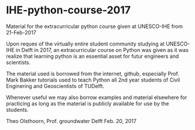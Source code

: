 # IHE-python-course-2017
Material for the extracurricular python course given at UNESCO-IHE from 21-Feb-2017

Upon reques of the virtually entire student community studying at UNESCO-IHE in Delft in 2017, an extracurricular course on Python was given as it was realize that learning python is an essential asset for futur engineers and scientists.

The material used is borrowed from the internet, github, especially Prof. Mark Bakker tutorials used to teach Python all 2nd year students of Civil Enginering and Geoscientists of TUDelft.

Whenever useful we may also borrow examples and material elsewhere for practicing as long as the material is publicly available for use by the students.

Theo Olsthoorn, Prof. groundwater
Delft Feb. 20, 2017
